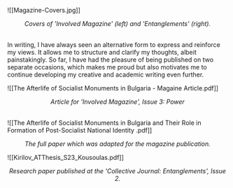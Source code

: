 ![[Magazine-Covers.jpg]]
*<p align=center> Covers of 'Involved Magazine' (left) and 'Entanglements' (right). </p>*
\
In writing, I have always seen an alternative form to express and reinforce my views. It allows me to structure and clarify my thoughts, albeit painstakingly. So far, I have had the pleasure of being published on two separate occasions, which makes me proud but also motivates me to continue developing my creative and academic writing even further. 

![[The Afterlife of Socialist Monuments in Bulgaria - Magaine Article.pdf]]
*<p align=center> Article for 'Involved Magazine', Issue 3: Power </p>*

\
![[The Afterlife of Socialist Monuments in Bulgaria and Their Role in Formation of Post-Socialist National Identity .pdf]]

*<p align=center> The full paper which was adapted for the magazine publication. </p>*

![[Kirilov_ATThesis_S23_Kousoulas.pdf]]

*<p align=center> Research paper published at the 'Collective Journal: Entanglements', Issue 2. </p>*

